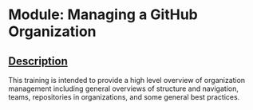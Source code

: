 # Module: Managing a GitHub Organization

## <ins> Description </ins>
This training is intended to provide a high level overview of organization management including general overviews of structure and navigation, teams, repositories in organizations, and some general best practices.  


